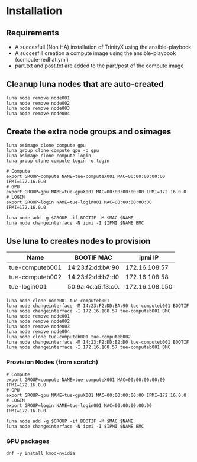 # Installation

## Requirements

- A succesfull (Non HA) installation of TrinityX using the ansible-playbook
- A succesfill creation a compute image using the ansible-playbook (compute-redhat.yml)
- part.txt and post.txt are added to the part/post of the compute image 

## Cleanup luna nodes that are auto-created
```shell
luna node remove node001
luna node remove node002
luna node remove node003
luna node remove node004
```

## Create the extra node groups and osimages
```shell
luna osimage clone compute gpu
luna group clone compute gpu -o gpu
luna osimage clone compute login
luna group clone compute login -o login
```


```shell
# Compute
export GROUP=compute NAME=tue-computeX001 MAC=00:00:00:00:00 IPMI=172.16.0.0
# GPU
export GROUP=gpu NAME=tue-gpuX001 MAC=00:00:00:00:00 IPMI=172.16.0.0
# LOGIN
export GROUP=login NAME=tue-login001 MAC=00:00:00:00:00 IPMI=172.16.0.0

luna node add -g $GROUP -if BOOTIF -M $MAC $NAME
luna node changeinterface -N ipmi -I $IPMI $NAME BMC
```

## Use luna to creates nodes to provision

| Name                      | BOOTIF MAC          | ipmi IP         |
|---------------------------|---------------------|-----------------|
| tue-computeb001           | 14:23:f2:dd:bA:90   | 172.16.108.57   | 
| tue-computeb002           | 14:23:f2:dd:b2:d0   | 172.16.108.58   |
| tue-login001              | 50:9a:4c:a5:f3:c0.  | 172.16.108.150  |

```shell
luna node clone node001 tue-computeb001 
luna node changeinterface -M 14:23:F2:DD:BA:90 tue-computeb001 BOOTIF
luna node changeinterface -I 172.16.108.57 tue-computeb001 BMC
luna node remove node001
luna node remove node002
luna node remove node003
luna node remove node004
luna node clone tue-computeb001 tue-computeb002 
luna node changeinterface -M 14:23:F2:DD:B2:D0 tue-computeb001 BOOTIF
luna node changeinterface -I 172.16.108.57 tue-computeb001 BMC
```

### Provision Nodes (from scratch)
```shell
# Compute
export GROUP=compute NAME=tue-computeX001 MAC=00:00:00:00:00 IPMI=172.16.0.0
# GPU
export GROUP=gpu NAME=tue-gpuX001 MAC=00:00:00:00:00 IPMI=172.16.0.0
# LOGIN
export GROUP=login NAME=tue-login001 MAC=00:00:00:00:00 IPMI=172.16.0.0

luna node add -g $GROUP -if BOOTIF -M $MAC $NAME
luna node changeinterface -N ipmi -I $IPMI $NAME BMC
```

### GPU packages
```
dnf -y install kmod-nvidia
```
